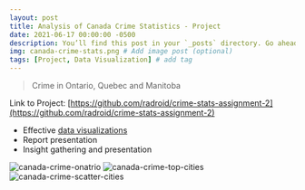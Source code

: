 ```yaml
---
layout: post
title: Analysis of Canada Crime Statistics - Project
date: 2021-06-17 00:00:00 -0500
description: You’ll find this post in your `_posts` directory. Go ahead and edit it and re-build the site to see your changes. # Add post description (optional)
img: canada-crime-stats.png # Add image post (optional)
tags: [Project, Data Visualization] # add tag
---
```


> Crime in Ontario, Quebec and Manitoba

Link to Project: [https://github.com/radroid/crime-stats-assignment-2](https://github.com/radroid/crime-stats-assignment-2)

* Effective [data visualizations](https://github.com/radroid/crime-stats-assignment-2/blob/main/docs/pdfs/crime-visualizations.pdf)
* Report presentation
* Insight gathering and presentation

![canada-crime-onatrio]({{site.baseurl}}/assets/img/canada-crime-ontario.png)
![canada-crime-top-cities]({{site.baseurl}}/assets/img/canada-crime-top-cities.png)
![canada-crime-scatter-cities]({{site.baseurl}}/assets/img/canada-crime-scatter-cities.png)

